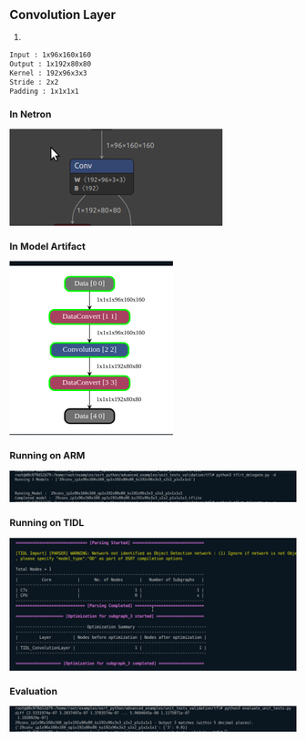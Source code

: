 ## Convolution Layer
1. 
```
Input : 1x96x160x160
Output : 1x192x80x80
Kernel : 192x96x3x3
Stride : 2x2
Padding : 1x1x1x1
```
### In Netron
![alt text](image-65.png)
### In Model Artifact
![alt text](image-61.png)
### Running on ARM
![alt text](image-64.png)
### Running on TIDL
![alt text](image-63.png)
### Evaluation
![alt text](image-62.png)
